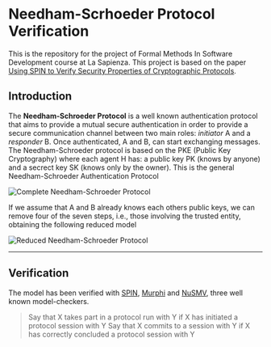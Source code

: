 # Needham-Scrhoeder Protocol Verification

This is the repository for the project of Formal Methods In Software Development course at La Sapienza. This project is based on the paper [Using SPIN to Verify Security Properties of Cryptographic Protocols](http://spinroot.com/spin/Workshops/ws02/maggi.pdf). 

## Introduction

The **Needham-Schroeder Protocol** is a well known authentication protocol that aims to provide a mutual secure authentication in order to provide a secure communication channel between two main roles: *initiator* A and a *responder* B. Once authenticated, A and B, can start exchanging messages. The Needham-Schroeder protocol is based on the PKE (Public Key Cryptography) where each agent H has: a public key PK (knows by anyone) and a secrect key SK (knows only by the owner). This is the general Needham-Schroeder Authentication Protocol

<img src="https://i.imgur.com/bCocgkt.png" alt="Complete Needham-Schroeder Protocol" align="center">

If we assume that A and B already knows each others public keys, we can remove four of the seven steps, i.e., those involving the trusted entity, obtaining the following reduced model

<img src="https://i.imgur.com/JfZo95i.png" alt="Reduced Needham-Schroeder Protocol" align="center">

---

## Verification

The model has been verified with [SPIN](https://spinroot.com/spin/whatispin.html), [Murphi](http://formalverification.cs.utah.edu/Murphi/) and [NuSMV](https://nusmv.fbk.eu/), three well known model-checkers. 

>Say that X takes part in a protocol run with Y
>if X has initiated a protocol session with Y
>Say that X commits to a session with Y
>if X has correctly concluded a protocol session with Y